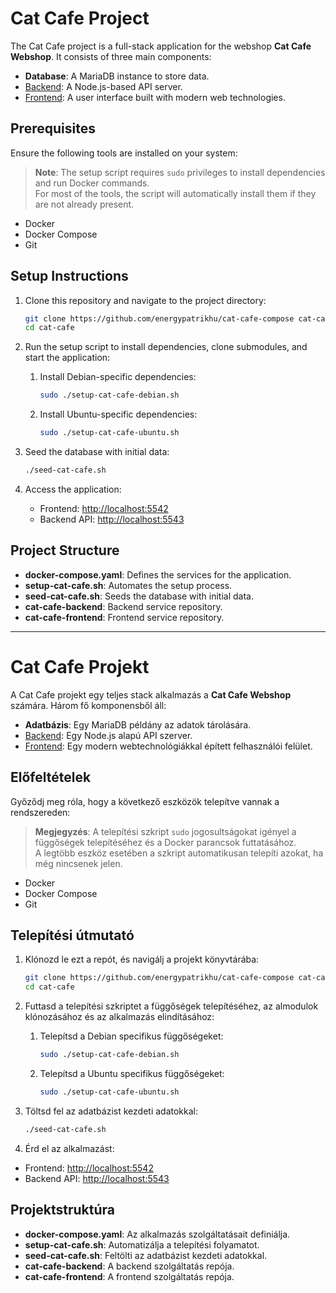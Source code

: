 # Cat Cafe Project

The Cat Cafe project is a full-stack application for the webshop **Cat Cafe Webshop**. It consists of three main components:
- **Database**: A MariaDB instance to store data.
- [Backend](https://github.com/energypatrikhu/cat-cafe-backend.git): A Node.js-based API server.
- [Frontend](https://github.com/Sy-Anna/CatCafeFrontend): A user interface built with modern web technologies.

## Prerequisites

Ensure the following tools are installed on your system:
> **Note**: The setup script requires `sudo` privileges to install dependencies and run Docker commands.<br>
> For most of the tools, the script will automatically install them if they are not already present.
- Docker
- Docker Compose
- Git

## Setup Instructions

1. Clone this repository and navigate to the project directory:
    ```bash
    git clone https://github.com/energypatrikhu/cat-cafe-compose cat-cafe
    cd cat-cafe
    ```

2. Run the setup script to install dependencies, clone submodules, and start the application:
    1. Install Debian-specific dependencies:
        ```bash
        sudo ./setup-cat-cafe-debian.sh
        ```

    2. Install Ubuntu-specific dependencies:
        ```bash
        sudo ./setup-cat-cafe-ubuntu.sh
        ```

3. Seed the database with initial data:
    ```bash
    ./seed-cat-cafe.sh
    ```

4. Access the application:
   - Frontend: [http://localhost:5542](http://localhost:5542)
   - Backend API: [http://localhost:5543](http://localhost:5543)

## Project Structure

- **docker-compose.yaml**: Defines the services for the application.
- **setup-cat-cafe.sh**: Automates the setup process.
- **seed-cat-cafe.sh**: Seeds the database with initial data.
- **cat-cafe-backend**: Backend service repository.
- **cat-cafe-frontend**: Frontend service repository.

---

# Cat Cafe Projekt

A Cat Cafe projekt egy teljes stack alkalmazás a **Cat Cafe Webshop** számára. Három fő komponensből áll:
- **Adatbázis**: Egy MariaDB példány az adatok tárolására.
- [Backend](https://github.com/energypatrikhu/cat-cafe-backend): Egy Node.js alapú API szerver.
- [Frontend](https://github.com/Sy-Anna/CatCafeFrontend): Egy modern webtechnológiákkal épített felhasználói felület.

## Előfeltételek

Győződj meg róla, hogy a következő eszközök telepítve vannak a rendszereden:
> **Megjegyzés**: A telepítési szkript `sudo` jogosultságokat igényel a függőségek telepítéséhez és a Docker parancsok futtatásához.<br>
> A legtöbb eszköz esetében a szkript automatikusan telepíti azokat, ha még nincsenek jelen.
- Docker
- Docker Compose
- Git

## Telepítési útmutató

1. Klónozd le ezt a repót, és navigálj a projekt könyvtárába:
    ```bash
    git clone https://github.com/energypatrikhu/cat-cafe-compose cat-cafe
    cd cat-cafe
    ```

2. Futtasd a telepítési szkriptet a függőségek telepítéséhez, az almodulok klónozásához és az alkalmazás elindításához:
    1. Telepítsd a Debian specifikus függőségeket:
        ```bash
        sudo ./setup-cat-cafe-debian.sh
        ```

    2. Telepítsd a Ubuntu specifikus függőségeket:
        ```bash
        sudo ./setup-cat-cafe-ubuntu.sh
        ```

3. Töltsd fel az adatbázist kezdeti adatokkal:
    ```bash
    ./seed-cat-cafe.sh
    ```

4. Érd el az alkalmazást:
  - Frontend: [http://localhost:5542](http://localhost:5542)
  - Backend API: [http://localhost:5543](http://localhost:5543)

## Projektstruktúra

- **docker-compose.yaml**: Az alkalmazás szolgáltatásait definiálja.
- **setup-cat-cafe.sh**: Automatizálja a telepítési folyamatot.
- **seed-cat-cafe.sh**: Feltölti az adatbázist kezdeti adatokkal.
- **cat-cafe-backend**: A backend szolgáltatás repója.
- **cat-cafe-frontend**: A frontend szolgáltatás repója.
